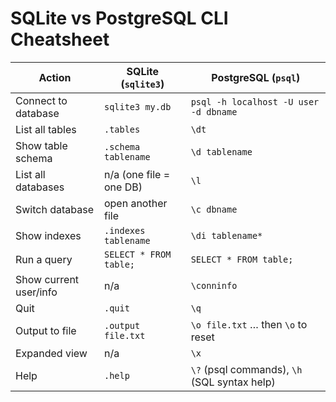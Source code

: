 # SQLite vs PostgreSQL CLI Cheatsheet

| **Action**             | **SQLite (`sqlite3`)**  | **PostgreSQL (`psql`)**                      |
| ---------------------- | ----------------------- | -------------------------------------------- |
| Connect to database    | `sqlite3 my.db`         | `psql -h localhost -U user -d dbname`        |
| List all tables        | `.tables`               | `\dt`                                        |
| Show table schema      | `.schema tablename`     | `\d tablename`                               |
| List all databases     | n/a (one file = one DB) | `\l`                                         |
| Switch database        | open another file       | `\c dbname`                                  |
| Show indexes           | `.indexes tablename`    | `\di tablename*`                             |
| Run a query            | `SELECT * FROM table;`  | `SELECT * FROM table;`                       |
| Show current user/info | n/a                     | `\conninfo`                                  |
| Quit                   | `.quit`                 | `\q`                                         |
| Output to file         | `.output file.txt`      | `\o file.txt` … then `\o` to reset           |
| Expanded view          | n/a                     | `\x`                                         |
| Help                   | `.help`                 | `\?` (psql commands), `\h` (SQL syntax help) |
